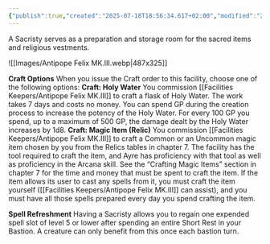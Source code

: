 ```yaml
---
{"publish":true,"created":"2025-07-18T18:56:34.617+02:00","modified":"2025-07-18T17:52:26.476+02:00","cssclasses":""}
---
```


A Sacristy serves as a preparation and storage room for the sacred items and religious vestments.

![[Images/Antipope Felix MK.III.webp|487x325]]

**Craft Options** When you issue the Craft order to this facility, choose one of the following options:
**Craft: Holy Water** You commission [[Facilities Keepers/Antipope Felix MK.III]] to craft a flask of Holy Water. The work takes 7 days and costs no money. You can spend GP during the creation process
to increase the potency of the Holy Water. For every 100 GP you spend, up to a maximum of 500 GP, the damage dealt by the Holy Water increases by 1d8.
**Craft: Magic Item (Relic)** You commission [[Facilities Keepers/Antipope Felix MK.III]] to craft a Common or an Uncommon magic item chosen by you from the Relics tables in chapter 7. The facility
has the tool required to craft the item, and Ayre has proficiency with that tool as well as proficiency in the Arcana skill. See the “Crafting Magic Items” section in chapter 7 for the time and money that must be spent to craft the item. If the item allows its user to cast any
spells from it, you must craft the item yourself ([[Facilities Keepers/Antipope Felix MK.III]] can assist), and you must have all those spells prepared every day you spend crafting the item.

**Spell Refreshment** Having a Sacristy allows you to regain one expended spell slot of level 5 or lower after spending an entire Short Rest in your Bastion. A creature can only benefit from this once each bastion turn.
